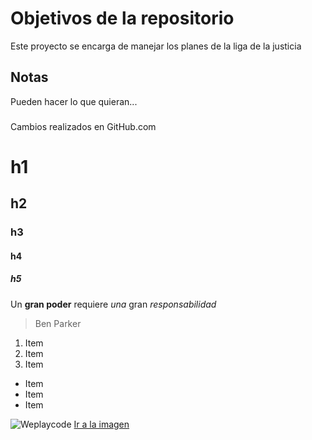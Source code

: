 # Objetivos de la repositorio

Este proyecto se encarga de manejar los planes de la liga de la justicia


## Notas
Pueden hacer lo que quieran...

###
Cambios realizados en GitHub.com

# h1
## h2
### h3
#### h4
##### h5

Un **gran poder** requiere _una_ gran *responsabilidad*
> Ben Parker

1. Item
2. Item
3. Item
  * Item
  * Item
  * Item

![Weplaycode](http://weplaycode.com/favicon/android-chrome-256x256.png)
[Ir a la imagen](http://weplaycode.com/favicon/android-chrome-256x256.png)
